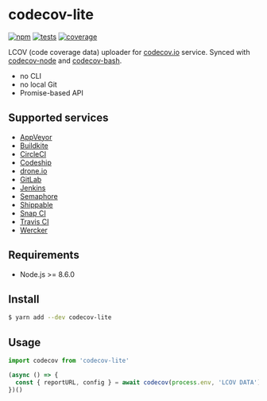 # codecov-lite

[![npm](https://img.shields.io/npm/v/codecov-lite.svg?style=flat-square)](https://www.npmjs.com/package/codecov-lite)
[![tests](https://img.shields.io/travis/deepsweet/codecov-node-lite/master.svg?label=tests&style=flat-square)](https://travis-ci.org/deepsweet/codecov-node-lite)
[![coverage](https://img.shields.io/codecov/c/github/deepsweet/codecov-node-lite/master.svg?style=flat-square)](https://codecov.io/github/deepsweet/codecov-node-lite)

LCOV (code coverage data) uploader for [codecov.io](https://codecov.io/) service. Synced with [codecov-node](https://github.com/codecov/codecov-node) and [codecov-bash](https://github.com/codecov/codecov-bash).

* no CLI
* no local Git
* Promise-based API

## Supported services

* [AppVeyor](https://www.appveyor.com/)
* [Buildkite](https://buildkite.com/)
* [CircleCI](https://circleci.com/)
* [Codeship](https://codeship.com/)
* [drone.io](https://drone.io/)
* [GitLab](https://gitlab.com/)
* [Jenkins](https://jenkins.io/)
* [Semaphore](https://semaphoreci.com/)
* [Shippable](https://app.shippable.com/)
* [Snap CI](https://snap-ci.com/)
* [Travis CI](https://travis-ci.org/)
* [Wercker](http://wercker.com/)

## Requirements

* Node.js >= 8.6.0

## Install

```sh
$ yarn add --dev codecov-lite
```

## Usage

```js
import codecov from 'codecov-lite'

(async () => {
  const { reportURL, config } = await codecov(process.env, 'LCOV DATA')
})()
```
